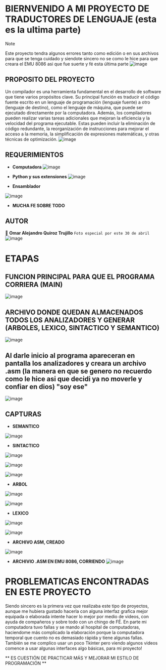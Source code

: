 # BIERNVENIDO A MI PROYECTO DE TRADUCTORES DE LENGUAJE (esta es la ultima parte)
> [!NOTE]
> Este proyecto tendra algunos errores tanto como edición o en sus archivos para que se tenga cuidado y siendote sincero no se como le hice para que creara el EMU 8086 asi que fue suerte y fé esta última parte
![image](https://github.com/TortaAhogada02/Traductores-de-lenguaje/assets/102304790/6f29af74-2791-45d5-8217-a29fadf0c222)

## PROPOSITO DEL PROYECTO
Un compilador es una herramienta fundamental en el desarrollo de software que tiene varios propósitos clave. Su principal función es traducir el código fuente escrito en un lenguaje de programación (lenguaje fuente) a otro (lenguaje de destino), como el lenguaje de máquina, que puede ser ejecutado directamente por la computadora. 
Además, los compiladores pueden realizar varias tareas adicionales que mejoran la eficiencia y la velocidad del programa ejecutable. Estas pueden incluir la eliminación de código redundante, la reorganización de instrucciones para mejorar el acceso a la memoria, la simplificación de expresiones matemáticas, y otras técnicas de optimización.
![image](https://github.com/TortaAhogada02/Traductores-de-lenguaje/assets/102304790/7808a8e6-9d93-4b20-9e3a-3087a8defec6)

## REQUERIMIENTOS
* **Computadora**
![image](https://github.com/TortaAhogada02/Traductores-de-lenguaje/assets/102304790/146c70d6-4028-40c2-a7ce-859d83170194)

* **Python y sus extensiones**
![image](https://github.com/TortaAhogada02/Traductores-de-lenguaje/assets/102304790/12dc9848-7a48-4c2e-ac61-af7281024d52)

* **Ensamblador**

![image](https://github.com/TortaAhogada02/Traductores-de-lenguaje/assets/102304790/1519cec1-7183-4a06-b59d-c066f7ed0ea4)

* **MUCHA FE SOBRE TODO**

## AUTOR
:cowboy_hat_face: **Omar Alejandro Quiroz Trujillo** 
`Foto especial por este 30 de abril`
![image](https://github.com/TortaAhogada02/Traductores-de-lenguaje/assets/102304790/9a6da839-f36a-46d0-a626-677e6d561ff6)

# ETAPAS
## FUNCION PRINCIPAL PARA QUE EL PROGRAMA CORRIERA (MAIN)
![image](https://github.com/TortaAhogada02/Traductores-de-lenguaje/assets/102304790/4c82c683-2b3a-424f-a5de-04967e1a8293)
## ARCHIVO DONDE QUEDAN ALMACENADOS TODOS LOS ANALIZADORES Y GENERAR (ARBOLES, LEXICO, SINTACTICO Y SEMANTICO)
![image](https://github.com/TortaAhogada02/Traductores-de-lenguaje/assets/102304790/3fe5070b-bfba-4360-9efe-c7ee992d81e1)
## Al darle inicio al programa apareceran en pantalla los analizadores y creara un archivo .asm (la manera en que se genero no recuerdo como le hice asi que decidi ya no moverle y confiar en dios) "soy ese"
![image](https://github.com/TortaAhogada02/Traductores-de-lenguaje/assets/102304790/74360697-8c09-429b-9cde-99af8c022d0a)

## CAPTURAS 

* **SEMANTICO**

![image](https://github.com/TortaAhogada02/Traductores-de-lenguaje/assets/102304790/cfccc874-cafb-4dc7-a5e8-a633a5b02681)

* **SINTACTICO**

![image](https://github.com/TortaAhogada02/Traductores-de-lenguaje/assets/102304790/2d1021bd-6c38-4908-9307-a4b5ac32ebdb)

![image](https://github.com/TortaAhogada02/Traductores-de-lenguaje/assets/102304790/7e7d0ba0-949f-474e-99e0-867130717835)

![image](https://github.com/TortaAhogada02/Traductores-de-lenguaje/assets/102304790/547352d8-a1fd-4708-b56e-e2cd1e11d596)

* **ARBOL**

![image](https://github.com/TortaAhogada02/Traductores-de-lenguaje/assets/102304790/12d4a654-84c1-4785-88cf-875f70d736fd)

![image](https://github.com/TortaAhogada02/Traductores-de-lenguaje/assets/102304790/9bc54b07-7bf6-458d-a380-2ceb3054c631)

* **LEXICO**

![image](https://github.com/TortaAhogada02/Traductores-de-lenguaje/assets/102304790/fd065843-0ad3-4dbf-989a-5ae384fbc3f6)

![image](https://github.com/TortaAhogada02/Traductores-de-lenguaje/assets/102304790/06d07acf-8c5e-42a0-b394-f60d5853757d)

* **ARCHIVO ASM, CREADO**

![image](https://github.com/TortaAhogada02/Traductores-de-lenguaje/assets/102304790/73253b41-500b-40e6-9ad2-5aa2f7747e3e)

* **ARCHIVIO .ASM EN EMU 8086, CORRIENDO**
![image](https://github.com/TortaAhogada02/Traductores-de-lenguaje/assets/102304790/ddda8d85-ed3c-4450-8c15-467fb8dc3f9a)

# PROBLEMATICAS ENCONTRADAS EN ESTE PROYECTO
Siendo sincero es la primera vez que realizaba este tipo de proyectos, aunque me hubiera gustado hacerla con alguna interfaz grafica mejor equipada o elaborada intente hacer lo mejor por medio de videos, con ayuda de compañeros y sobre todo con un chingo de FÉ.
En parte mi computadora tuvo fallas y se mando al hospital de computadoras, haciendome más complicado la elaboración porque la computadora temporal que cuento no es demasiado rápida y tiene algunas fallas.
También se me complico usar un poco Tkinter pero viendo algunos videos comence a usar algunas interfaces algo básicas, para mi proyecto!

** ES CUESTIÓN DE PRACTICAR MÁS Y MEJORAR MI ESTILO DE PROGRAMACIÓN **



